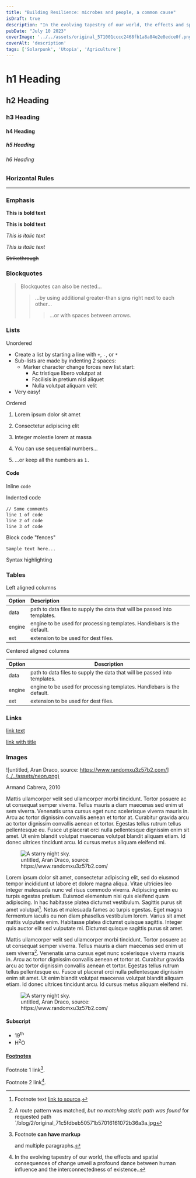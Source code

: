 ```yaml
---
title: "Building Resilience: microbes and people, a common cause"
isDraft: true
description: "In the evolving tapestry of our world, the effects and spatial consequences of change unveil a profound dance between human influence and the interconnectedness of existence."
pubDate: "July 10 2023"
coverImage: '../../assets/original_571001cccc2468fb1a8a84e2e8edce0f.png'
coverAlt: 'description'
tags: ['Solarpunk', 'Utopia', 'Agriculture']
---
```



# h1 Heading
## h2 Heading
### h3 Heading
#### h4 Heading
##### h5 Heading
###### h6 Heading


### Horizontal Rules

___


### Emphasis

**This is bold text**

__This is bold text__

*This is italic text*

_This is italic text_

~~Strikethrough~~


### Blockquotes


> Blockquotes can also be nested...
>> ...by using additional greater-than signs right next to each other...
> > > ...or with spaces between arrows.


### Lists

Unordered

+ Create a list by starting a line with `+`, `-`, or `*`
+ Sub-lists are made by indenting 2 spaces:
  - Marker character change forces new list start:
    * Ac tristique libero volutpat at
    + Facilisis in pretium nisl aliquet
    - Nulla volutpat aliquam velit
+ Very easy!

Ordered

1. Lorem ipsum dolor sit amet
2. Consectetur adipiscing elit
3. Integer molestie lorem at massa


1. You can use sequential numbers...
1. ...or keep all the numbers as `1.`




#### Code

Inline `code`

Indented code

    // Some comments
    line 1 of code
    line 2 of code
    line 3 of code


Block code "fences"

```
Sample text here...
```

Syntax highlighting


### Tables

Left aligned columns

| Option | Description |
| :------ | :----------- |
| data   | path to data files to supply the data that will be passed into templates. |
| engine | engine to be used for processing templates. Handlebars is the default. |
| ext    | extension to be used for dest files. |

Centered aligned columns

| Option | Description |
| ------| -----------|
| data   | path to data files to supply the data that will be passed into templates. |
| engine | engine to be used for processing templates. Handlebars is the default. |
| ext    | extension to be used for dest files. |


### Links

[link text](http://dev.nodeca.com)

[link with title](http://nodeca.github.io/pica/demo/ "title text!")



### Images

![untitled, Aran Draco, source:  https://www.randomxu3z57b2.com/](../../assets/neon.png)
<p aria-label="photo description" class='photo-desccription-as-p' >Armand Cabrera, 2010</p>


Mattis ullamcorper velit sed ullamcorper morbi tincidunt. Tortor posuere ac ut consequat semper viverra. Tellus mauris a diam maecenas sed enim ut sem viverra. Venenatis urna cursus eget nunc scelerisque viverra mauris in. Arcu ac tortor dignissim convallis aenean et tortor at. Curabitur gravida arcu ac tortor dignissim convallis aenean et tortor. Egestas tellus rutrum tellus pellentesque eu. Fusce ut placerat orci nulla pellentesque dignissim enim sit amet. Ut enim blandit volutpat maecenas volutpat blandit aliquam etiam. Id donec ultrices tincidunt arcu. Id cursus metus aliquam eleifend mi.

<figure class='larger-image'>
<img src='/original_71c5fdbeb50571b57016161072b36a3a.jpg' alt="A starry night sky." decoding='async' loading='lazy'/>
<figcaption>untitled, Aran Draco, source:  https://www.randomxu3z57b2.com/</figcaption>
</figure>

Lorem ipsum dolor sit amet, consectetur adipiscing elit, sed do eiusmod tempor incididunt ut labore et dolore magna aliqua. Vitae ultricies leo integer malesuada nunc vel risus commodo viverra. Adipiscing enim eu turpis egestas pretium. Euismod elementum nisi quis eleifend quam adipiscing. In hac habitasse platea dictumst vestibulum. Sagittis purus sit amet volutpat[^3]. Netus et malesuada fames ac turpis egestas. Eget magna fermentum iaculis eu non diam phasellus vestibulum lorem. Varius sit amet mattis vulputate enim. Habitasse platea dictumst quisque sagittis. Integer quis auctor elit sed vulputate mi. Dictumst quisque sagittis purus sit amet.

Mattis ullamcorper velit sed ullamcorper morbi tincidunt. Tortor posuere ac ut consequat semper viverra. Tellus mauris a diam maecenas sed enim ut sem viverra[^4]. Venenatis urna cursus eget nunc scelerisque viverra mauris in. Arcu ac tortor dignissim convallis aenean et tortor at. Curabitur gravida arcu ac tortor dignissim convallis aenean et tortor. Egestas tellus rutrum tellus pellentesque eu. Fusce ut placerat orci nulla pellentesque dignissim enim sit amet. Ut enim blandit volutpat maecenas volutpat blandit aliquam etiam. Id donec ultrices tincidunt arcu. Id cursus metus aliquam eleifend mi.

<figure>
<img src='/original_571001cccc2468fb1a8a84e2e8edce0f.png' alt="A starry night sky." decoding='async' loading='lazy'>
<figcaption>untitled, Aran Draco, source:  https://www.randomxu3z57b2.com/</figcaption>
</figure>


#### Subscript

- 19<sup>th</sup>
- H<sup>2</sup>O



#### [Footnotes](https://github.com/markdown-it/markdown-it-footnote)

Footnote 1 link[^1].

Footnote 2 link[^2].



[^1]: Footnote **can have markup**

    and multiple paragraphs.

[^2]: In the evolving tapestry of our world, the effects and spatial consequences of change unveil a profound dance between human influence and the interconnectedness of existence..

[^3]: Footnote text [link to source](https://github.com/markdown-it/markdown-it-footnote).




[^4]: A route pattern was matched, *but no matching static path was found* for requested path `/blog/2/original_71c5fdbeb50571b57016161072b36a3a.jpg